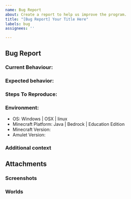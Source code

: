 ```yaml
---
name: Bug Report
about: Create a report to help us improve the program.
title: "[Bug Report] Your Title Here"
labels: bug
assignees: ''

---
```


<!-- Please read carefully before submitting. -->
<!-- Please search to see if an issue already exists for the bug you encountered. -->
<!-- Any text contained in brackets like this will not appear in your final bug report. -->
<!-- Click on the preview tab to see what your report will look like before submitting. -->

## Bug Report
<!-- 
Please report one issue per report.
If you have multiple issues then open another report.
-->
### Current Behaviour:
<!-- A short description of the current behaviour. -->

### Expected behavior:
<!-- A short description of what you expected to happen. -->

### Steps To Reproduce:
<!--
1. Go to '...'
2. Click on '....'
3. Scroll down to '....'
4. See error
-->

### Environment:
<!-- Please add the details of your environment. -->
- OS: Windows | OSX | linux
- Minecraft Platform: Java | Bedrock | Education Edition
- Minecraft Version: <!-- Write the version number of the world(s) here. Eg 1.18.0 -->
- Amulet Version: <!-- Write the version number of Amulet here. This can be found in the top left corner of the editor. -->

### Additional context
<!-- Add any other context about the problem here. -->

## Attachments
<!-- 
See this link for information about attaching files to the bug report.
Larger files can be uploaded to other services such as google drive and linked here (make sure to set the sharing preferences to allow others to view)
https://docs.github.com/en/github/writing-on-github/working-with-advanced-formatting/attaching-files
-->
### Screenshots
<!-- If applicable, add screenshots to help explain your problem. -->

### Worlds
<!-- If applicable, add the Minecraft world to help us debug the issue. -->
